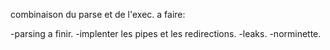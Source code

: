 combinaison du parse et de l'exec. a faire:

-parsing a finir.
-implenter les pipes et les redirections.
-leaks.
-norminette.
